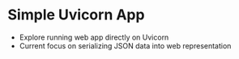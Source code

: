 # Simple Uvicorn App

- Explore running web app directly on Uvicorn
- Current focus on serializing JSON data into web representation
